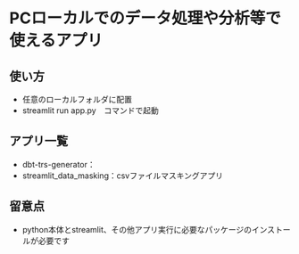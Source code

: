 # PCローカルでのデータ処理や分析等で使えるアプリ
## 使い方
- 任意のローカルフォルダに配置
- streamlit run app.py　コマンドで起動

## アプリ一覧
- dbt-trs-generator：
- streamlit_data_masking：csvファイルマスキングアプリ

## 留意点
- python本体とstreamlit、その他アプリ実行に必要なパッケージのインストールが必要です 






